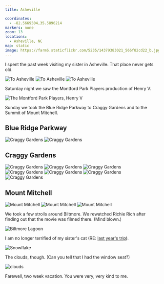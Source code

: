 ```yaml
---
title: Asheville

coordinates:
  - -82.5669504,35.5896214
markers: none
zoom: 13
locations:
  - Asheville, NC
map: static
image: https://farm6.staticflickr.com/5235/14379383021_566f82cd22_b.jpg
---
```


I spent the past week visiting my sister in Asheville. That place never gets old.

<div class="photos">

<img src="https://farm3.staticflickr.com/2932/14359506266_17b8e6c057_b.jpg" class="img-thirds" alt="To Asheville">

<img src="https://farm4.staticflickr.com/3842/14382595485_042f21127b_b.jpg" class="img-thirds" alt="To Asheville">

<img src="https://farm4.staticflickr.com/3873/14195968389_354d8496b8_b.jpg" class="img-thirds" alt="To Asheville">
</div>

Saturday night we saw the Montford Park Players production of Henry V.

<div class="photos">

<img src="https://farm4.staticflickr.com/3910/14402788473_1ee992a51b_b.jpg" alt="The Montford Park Players, Henry V">
</div>

Sunday we took the Blue Ridge Parkway to Craggy Gardens and to the Summit of Mount Mitchell.

## Blue Ridge Parkway

<div class="photos">

<img src="https://farm3.staticflickr.com/2922/14381664344_6d6a0120ec_b.jpg" class="img-half" alt="Craggy Gardens">

<img src="https://farm6.staticflickr.com/5570/14382642245_f878f4810c_b.jpg" class="img-half" alt="Craggy Gardens">
</div>

## Craggy Gardens

<div class="photos">

<img src="https://farm3.staticflickr.com/2909/14382645935_0e6a17b8ba_b.jpg" class="img-half" alt="Craggy Gardens">

<img src="https://farm3.staticflickr.com/2903/14359576816_55bdf877aa_b.jpg" class="img-half" alt="Craggy Gardens">

<img src="https://farm4.staticflickr.com/3871/14382667665_539a65d48e_b.jpg" alt="Craggy Gardens">

<img src="https://farm4.staticflickr.com/3844/14196101908_29aa8aa35b_b.jpg" class="img-wide" alt="Craggy Gardens">

<img src="https://farm6.staticflickr.com/5552/14382699575_2d07c91186_b.jpg" class="img-tall" alt="Craggy Gardens">

<img src="https://farm6.staticflickr.com/5279/14222719407_9db27f53e7_b.jpg" class="img-tall" alt="Craggy Gardens">

<img src="https://farm6.staticflickr.com/5235/14379383021_566f82cd22_b.jpg" class="img-wide" alt="Craggy Gardens">
</div>

## Mount Mitchell

<div class="photos">

<img src="https://farm3.staticflickr.com/2895/14245564347_0aae622b0b_b.jpg" alt="Mount Mitchell">

<img src="https://farm4.staticflickr.com/3854/14245412348_688649865b_b.jpg" class="img-half" alt="Mount Mitchell">

<img src="https://farm4.staticflickr.com/3865/14245409458_80639980e4_b.jpg" class="img-half" alt="Mount Mitchell">
</div>

We took a few strolls around Biltmore. We rewatched Richie Rich after finding out that the movie was filmed there. (Mind blown.)

<div class="photos">

<img src="https://farm6.staticflickr.com/5548/14423920595_23280bd847_b.jpg" alt="Biltmore Lagoon">
</div>

I am no longer terrified of my sister's cat (RE: [last year's trip](/adventures/2013/04/07/north-carolina/)).

<div class="photos">

<img src="https://farm4.staticflickr.com/3840/14400793776_67680268bf_b.jpg" alt="Snowflake">
</div>

The clouds, though. (Can you tell that I had the window seat?)

<div class="photos">

<img src="https://farm4.staticflickr.com/3857/14400794776_36de02c81c_b.jpg" alt="clouds">
</div>

Farewell, two week vacation. You were very, very kind to me.
